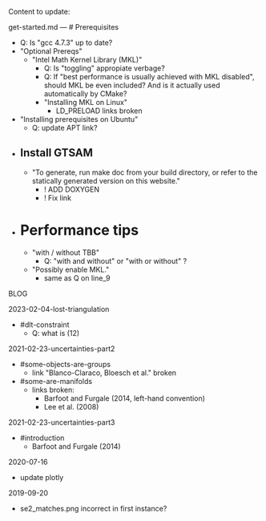 Content to update:

get-started.md
— # Prerequisites
  - Q: Is "gcc 4.7.3" up to date?
  - "Optional Prereqs"
    - "Intel Math Kernel Library (MKL)"
      - Q: Is "toggling" appropiate verbage?
      - Q: If "best performance is usually achieved with MKL disabled", should MKL be even included? And is it actually used automatically by CMake?
      - "Installing MKL on Linux"
        - LD_PRELOAD links broken
  - "Installing prerequisites on Ubuntu"
    - Q: update APT link?
  - ## Install GTSAM
    - "To generate, run make doc from your build directory, or refer to the statically generated version on this website."
      - ! ADD DOXYGEN
      - ! Fix link
  - # Performance tips
    - "with / without TBB"
      - Q: "with and without" or "with or without" ?
    - "Possibly enable MKL."
      - same as Q on line_9

BLOG

2023-02-04-lost-triangulation
- #dlt-constraint
  - Q: what is (12)

2021-02-23-uncertainties-part2
- #some-objects-are-groups
  - link "Blanco-Claraco, Bloesch et al." broken
- #some-are-manifolds
  - links broken:
    - Barfoot and Furgale (2014, left-hand convention)
    - Lee et al. (2008)

2021-02-23-uncertainties-part3
- #introduction
  - Barfoot and Furgale (2014)

2020-07-16
- update plotly

2019-09-20
- se2_matches.png incorrect in first instance?